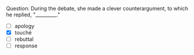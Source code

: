 Question: During the debate, she made a clever counterargument, to which he replied, "_________."  
- [ ] apology  
- [x] touché  
- [ ] rebuttal  
- [ ] response